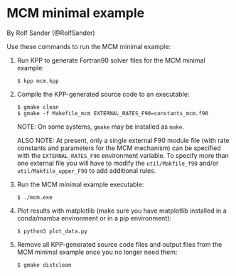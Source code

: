 # MCM minimal example 

By Rolf Sander (@RolfSander)

Use these commands to run the MCM minimal example:

1. Run KPP to generate Fortran90 solver files for the MCM minimal example:

   ```console
   $ kpp mcm.kpp
   ```
  
2. Compile the KPP-generated source code to an executable:

   ```console
   $ gmake clean
   $ gmake -f Makefile_mcm EXTERNAL_RATES_F90=constants_mcm.f90
   ```
   NOTE: On some systems, `gmake` may be installed as `make`.

   ALSO NOTE: At present, only a single external F90 module file (with rate constants and parameters for the MCM mechanism) can be specified with the `EXTERNAL_RATES_F90` environment variable.  To specify more than one external file you will have to modify the `util/Makfile_f90` and/or `util/Makfile_upper_F90` to add additional rules.


3. Run the MCM minimal example executable:

   ```console
   $ ./mcm.exe
   ```

4. Plot results with matplotlib (make sure you have matplotlib installed in a conda/mamba environment or in a pip environment):
   
   ```console
   $ python3 plot_data.py
   ```
   
5. Remove all KPP-generated source code files and output files from the MCM minimal example once you no longer need them:
   ```console
   $ gmake distclean
   ```
